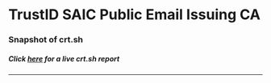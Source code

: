 # TrustID SAIC Public Email Issuing CA
### Snapshot of crt.sh
##### Click [here](https://crt.sh/?q=EB0E57B9FB724D5B8FD502F885D2B5AEFDBE40F68DE1C5A5B63E8B10F0894976) for a live crt.sh report

---
